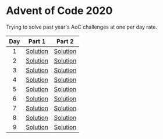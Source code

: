 # Advent of Code 2020
Trying to solve past year's AoC challenges at one per day rate. 

|Day|Part 1|Part 2|
|:-:|:-:|:-:|
|1|[Solution](https://github.com/alexcg1986/AoC2020/blob/master/day%201/Solution1.java)|[Solution](https://github.com/alexcg1986/AoC2020/blob/master/day%201/Solution2.java)|
|2|[Solution](https://github.com/alexcg1986/AoC2020/blob/master/day%202/Solution1.java)|[Solution](https://github.com/alexcg1986/AoC2020/blob/master/day%202/Solution2.java)|
|3|[Solution](https://github.com/alexcg1986/AoC2020/blob/master/day%203/Solution1.java)|[Solution](https://github.com/alexcg1986/AoC2020/blob/master/day%203/Solution2.java)|
|4|[Solution](https://github.com/alexcg1986/AoC2020/blob/master/day%204/Solution1.java)|[Solution](https://github.com/alexcg1986/AoC2020/blob/master/day%204/Solution2.java)|
|5|[Solution](https://github.com/alexcg1986/AoC2020/blob/master/day%205/Solution1.java)|[Solution](https://github.com/alexcg1986/AoC2020/blob/master/day%205/Solution2.java)|
|6|[Solution](https://github.com/alexcg1986/AoC2020/blob/master/day%206/Solution1.java)|[Solution](https://github.com/alexcg1986/AoC2020/blob/master/day%206/Solution2.java)|
|7|[Solution](https://github.com/alexcg1986/AoC2020/blob/master/day%207/Solution1.java)|[Solution](https://github.com/alexcg1986/AoC2020/blob/master/day%207/Solution2.java)|
|8|[Solution](https://github.com/alexcg1986/AoC2020/blob/master/day%208/Solution1.java)|[Solution](https://github.com/alexcg1986/AoC2020/blob/master/day%208/Solution2.java)|
|9|[Solution](https://github.com/alexcg1986/AoC2020/blob/master/day%209/Solution1.java)|[Solution](https://github.com/alexcg1986/AoC2020/blob/master/day%209/Solution2.java)|
